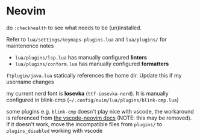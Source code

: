 # Neovim
do `:checkhealth` to see what needs to be (un)installed.

Refer to `lua/settings/keymaps-plugins.lua` and `lua/plugins/` for maintenence notes
- `lua/plugins/lsp.lua` has manually configured **linters**
- `lua/plugins/conform.lua` has manually configured **formatters**

`ftplugin/java.lua` statically references the home dir. Update this if my username changes 

my current nerd font is **Iosevka** (`ttf-iosevka-nerd`). It is manually configured in blink-cmp (`~/.config/nvim/lua/plugins/blink-cmp.lua`)

some plugins e.g. `blink-cmp` doesn't play nice with vscode, the workaround is referenced from [the vscode-neovim docs](https://github.com/vscode-neovim/vscode-neovim?tab=readme-ov-file#neovim-configuration) (NOTE: this may be removed). If it doesn't work, move the incompatible files from `plugins/` to `plugins_disabled` working with vscode
